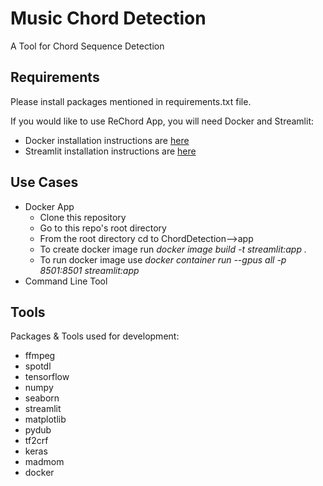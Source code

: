 # Music Chord Detection
A Tool for Chord Sequence Detection

## Requirements
Please install packages mentioned in requirements.txt file.


If you would like to use ReChord App, you will need Docker and Streamlit:
* Docker installation instructions are [here](https://docs.docker.com/get-docker/)
* Streamlit installation instructions are [here](https://docs.streamlit.io/en/stable/installation.html)


## Use Cases
* Docker App
  * Clone this repository
  * Go to this repo's root directory
  * From the root directory cd to ChordDetection-->app
  * To create docker image run *docker image build -t streamlit:app .*
  * To run docker image use *docker container run --gpus all -p 8501:8501 streamlit:app*
* Command Line Tool

## Tools
Packages & Tools used for development: 
* ffmpeg
* spotdl
* tensorflow
* numpy
* seaborn
* streamlit
* matplotlib
* pydub
* tf2crf
* keras
* madmom
* docker



